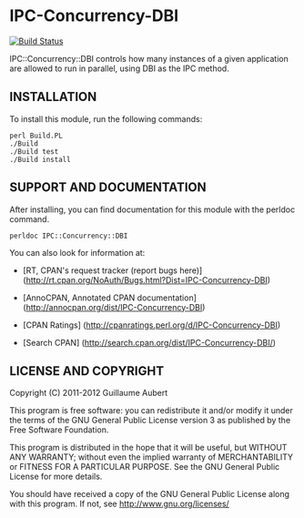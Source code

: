 IPC-Concurrency-DBI
===================

[![Build Status](https://travis-ci.org/guillaumeaubert/IPC-Concurrency-DBI.png?branch=master)](https://travis-ci.org/guillaumeaubert/IPC-Concurrency-DBI)

IPC::Concurrency::DBI controls how many instances of a given application are
allowed to run in parallel, using DBI as the IPC method.


INSTALLATION
------------

To install this module, run the following commands:

	perl Build.PL
	./Build
	./Build test
	./Build install


SUPPORT AND DOCUMENTATION
-------------------------

After installing, you can find documentation for this module with the
perldoc command.

	perldoc IPC::Concurrency::DBI


You can also look for information at:

 * [RT, CPAN's request tracker (report bugs here)]
   (http://rt.cpan.org/NoAuth/Bugs.html?Dist=IPC-Concurrency-DBI)

 * [AnnoCPAN, Annotated CPAN documentation]
   (http://annocpan.org/dist/IPC-Concurrency-DBI)

 * [CPAN Ratings]
   (http://cpanratings.perl.org/d/IPC-Concurrency-DBI)

 * [Search CPAN]
   (http://search.cpan.org/dist/IPC-Concurrency-DBI/)


LICENSE AND COPYRIGHT
---------------------

Copyright (C) 2011-2012 Guillaume Aubert

This program is free software: you can redistribute it and/or modify it under
the terms of the GNU General Public License version 3 as published by the Free
Software Foundation.

This program is distributed in the hope that it will be useful, but WITHOUT ANY
WARRANTY; without even the implied warranty of MERCHANTABILITY or FITNESS FOR A
PARTICULAR PURPOSE. See the GNU General Public License for more details.

You should have received a copy of the GNU General Public License along with
this program. If not, see http://www.gnu.org/licenses/

